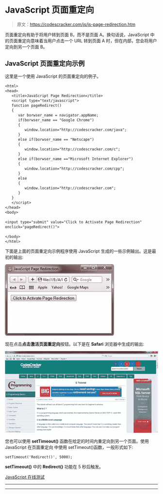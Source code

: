 # JavaScript 页面重定向

> 原文：<https://codescracker.com/js/js-page-redirection.htm>

页面重定向有助于将用户转到页面 B，而不是页面 A。换句话说，JavaScript 中的页面重定向意味着当用户点击一个 URL 转到页面 A 时，但在内部，您会将用户定向到另一个页面 B。

## JavaScript 页面重定向示例

这里是一个使用 JavaScript 的页面重定向的例子。

```
<html>
<head>
   <title>JavaScript Page Redirection</title>
   <script type="text/javascript">
   function pageRedirect()
   {
      var borwser_name = navigator.appName; 
      if(borwser_name == "Google Chrome")
      {
         window.location="http://codescracker.com/java";
      }
      else if(borwser_name == "Netscape")
      { 
         window.location="http://codescracker.com/c";
      }
      else if(borwser_name =="Microsoft Internet Explorer")
      {
         window.location="http://codescracker.com/cpp";
      }
      else
      {
         window.location="http://codescracker.com";
      }
   }
   </script>
</head>
<body>

<input type="submit" value="Click to Activate Page Redirection" onclick="pageRedirect()">

</body>
</html>
```

下面是上面的页面重定向示例程序使用 JavaScript 生成的一些示例输出。这是最初的输出:

![javascript page redirection](img/64c0ee1b4ee96b22b7546149e2424594.png)

现在点击**点击激活页面重定向**按钮。以下是在 **Safari** 浏览器中生成的输出:

![page redirection using javascript](img/3e3782b89d1a99098f11be2baf1f91d8.png)

您也可以使用 **setTimeout()** 函数在给定的时间内重定向到另一个页面。使用 JavaScript 在页面重定向 中使用 setTimeout()函数，一般形式如下:

```
setTimeout('Redirect()', 5000);
```

**setTimeout()** 中的 **Redirect()** 功能在 5 秒后触发。

[JavaScript 在线测试](/exam/showtest.php?subid=6)

* * *

* * *